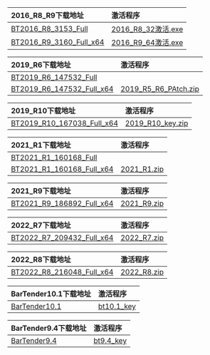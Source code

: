 <b>2016_R8_R9下载地址</b> | <b>激活程序</b>
:---------- | :----------
[BT2016_R8_3153_Full](https://flist.2091k.cn/down/cct3dnvpibd/1910787893/BT2016_R8_3153_Full.exe)  | [2016_R8_32激活.exe](http://app.2091k.cn/bt/2016_R8_key.zip)
[BT2016_R9_3160_Full_x64](https://portal.seagullscientific.com/downloads/PrepareDownload?type=BarTender&fileName=https://downloads1.bartendersoftware.com.cn/BarTender/11.0/BT2016_R9_3160_Full_x64.exe)  | [2016_R9_64激活.exe](http://app.2091k.cn/bt/2016_R9_64激活.exe)

<b>2019_R6下载地址</b> | <b>激活程序</b>
:---------- | :----------
[BT2019_R6_147532_Full](https://portal.seagullscientific.com/downloads/PrepareDownload?type=BarTender&fileName=https://downloads1.bartendersoftware.com.cn/BarTender/11.1/BT2019_R6_147532_Full.exe)  | 
[BT2019_R6_147532_Full_x64](https://portal.seagullscientific.com/downloads/PrepareDownload?type=BarTender&fileName=https://downloads1.bartendersoftware.com.cn/BarTender/11.1/BT2019_R6_147532_Full_x64.exe)  | [2019_R5_R6_PAtch.zip](http://app.2091k.cn/bt/2019_R5_R6_PAtch.zip)

<b>2019_R10下载地址</b> | <b>激活程序</b>
:---------- | :----------
[BT2019_R10_167038_Full_x64](https://portal.seagullscientific.com/downloads/PrepareDownload?type=BarTender&fileName=https://downloads1.bartendersoftware.com.cn/BarTender/11.1/BT2019_R10_167038_Full_x64.exe)  | [2019_R10_key.zip](http://app.2091k.cn/bt/2019_R10_key.zip)

<b>2021_R1下载地址</b> | <b>激活程序</b>
:---------- | :----------
[BT2021_R1_160168_Full](https://portal.seagullscientific.com/downloads/PrepareDownload?type=BarTender&fileName=https://downloads1.bartendersoftware.com.cn/BarTender/11.2/BT2021_R1_160168_Full.exe)  | 
[BT2021_R1_160168_Full_x64](https://portal.seagullscientific.com/downloads/PrepareDownload?type=BarTender&fileName=https://downloads1.bartendersoftware.com.cn/BarTender/11.2/BT2021_R1_160168_Full_x64.exe)  | [2021_R1.zip](http://app.2091k.cn/bt/2021_R1.zip)

<b>2021_R9下载地址</b> | <b>激活程序</b>
:---------- | :----------
[BT2021_R9_186892_Full_x64](https://portal.seagullscientific.com/downloads/PrepareDownload?type=BarTender&fileName=https://downloads1.bartendersoftware.com.cn/BarTender/11.2/BT2021_R9_186892_Full_x64.exe)  | [2021_R9.zip](http://app.2091k.cn/bt/2021_R9_key.zip)

<b>2022_R7下载地址</b> | <b>激活程序</b>
:---------- | :----------
[BT2022_R7_209432_Full_x64](https://portal.seagullscientific.com/downloads/PrepareDownload?type=BarTender&fileName=https://downloads1.bartendersoftware.com.cn/BarTender/11.3/BT2022_R7_209432_Full_x64.exe)  | [2022_R7.zip](http://app.2091k.cn/bt/2022_R7.zip)

<b>2022_R8下载地址</b> | <b>激活程序</b>
:---------- | :----------
[BT2022_R8_216048_Full_x64](https://portal.seagullscientific.com/downloads/PrepareDownload?type=BarTender&fileName=https://downloads1.bartendersoftware.com.cn/BarTender/11.3/BT2022_R8_216048_Full_x64.exe)  | [2022_R8.zip](http://app.2091k.cn/bt/2022_R8_key.zip)


<b>BarTender10.1下载地址</b> | <b>激活程序</b>
:---------- | :----------
[BarTender10.1](https://portal.seagullscientific.com/downloads/PrepareDownload?type=BarTender&fileName=https://downloads1.bartendersoftware.com.cn/BarTender/10.1/BT101_SR4_2961_Suite.exe)  | [bt10.1_key](https://app.2091k.cn/bt/bt10.1_key.exe)



<b>BarTender9.4下载地址</b> | <b>激活程序</b>
:---------- | :----------
[BarTender9.4](https://portal.seagullscientific.com/downloads/PrepareDownload?type=BarTender&fileName=https://downloads1.bartendersoftware.com.cn/BarTender/9.4/BT94_SR3_2781_Suite.exe)  | [bt9.4_key](http://app.2091k.cn/bt/bt9.4_key.exe)
